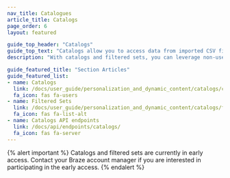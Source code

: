 ```yaml
---
nav_title: Catalogues
article_title: Catalogs
page_order: 6
layout: featured

guide_top_header: "Catalogs"
guide_top_text: "Catalogs allow you to access data from imported CSV files to enrich your messages, similar to custom attributes or custom event properties through Liquid."
description: "With catalogs and filtered sets, you can leverage non-user data in your Braze campaigns to send personalized messages."

guide_featured_title: "Section Articles"
guide_featured_list:
- name: Catalogs
  link: /docs/user_guide/personalization_and_dynamic_content/catalogs/catalogs/
  fa_icon: fas fa-users
- name: Filtered Sets
  link: /docs/user_guide/personalization_and_dynamic_content/catalogs/filtered_sets/
  fa_icon: fas fa-list-alt
- name: Catalogs API endpoints
  link: /docs/api/endpoints/catalogs/
  fa_icon: fas fa-server
---
```


{% alert important %}
Catalogs and filtered sets are currently in early access. Contact your Braze account manager if you are interested in participating in the early access.
{% endalert %} 